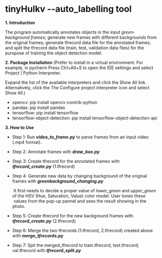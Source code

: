 # tinyHulkv --auto_labelling tool

**1. Introduction**

The program automatically annotates objects in the input _green-background frames_; generate new frames with different backgrounds from the original frames; generate tfrecord data file for the annotated frames; and split the tfrecord data file (train, test, validation data files) for the purspose of training the object detection model.  

**2. Package Installation**
(Prefer to install in a virtual environment. For example, in pycharm Press Ctrl+Alt+S to open the IDE settings and select Project <project name> | Python Interpreter.

Expand the list of the available interpreters and click the Show All link. Alternatively, click the The Configure project interpreter icon and select Show All.)
- opencv: pip install opencv-contrib-python
- pandas: pip install pandas
- tensorflow: pip install tensorflow
- tensorflow-object-detection: pip install tensorflow-object-detection-api

**3. How to Use**

- Step 1: Run **_video_to_frame.py_** to parse frames from an input video (.mp4 format).
- Step 2: Annotate frames with **_draw_box.py_**
- Step 3: Create tfrecord for the annotated frames with **_tfrecord_create.py_** (1.tfrecord)
- Step 4: Generate new data by changing background of the original frames with _**greenbackground_changing.py**_
   
   &nbsp;It first needs to decide a proper value of _lower_green_ and _upper_green_ of the HSV (Hue, Saturation, Value) color model. User tunes these &nbsp;values from the pop-up pannel and sees the result showing in the photo. 
   
   
- Step 5: Create tfrecord for the new background frames with **_tfrecord_create.py_** (2.tfrecord)
- Step 6: Merge the two tfrecords (1.tfrecord, 2.tfrecord) created above with _**merge_tfrecords.py**_
- Step 7: Spit the merged_tfrecord to train.tfrecord, test.tfrecord, val.tfrecord with _**tfrecord_split.py**_
